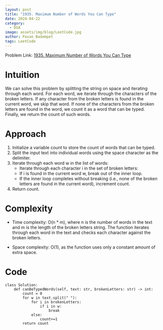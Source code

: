 ```yaml
---
layout: post
title: "1935. Maximum Number of Words You Can Type"
date: 2024-04-22
category:
  - DSA
image: assets/img/blog/LeetCode.jpg
author: Pavan Badempet
tags: LeetCode
---
```


Problem Link: [1935. Maximum Number of Words You Can Type](https://leetcode.com/problems/maximum-number-of-words-you-can-type/description/)

# Intuition
We can solve this problem by splitting the string on space and iterating through each word. For each word, we iterate through the characters of the broken letters. If any character from the broken letters is found in the current word, we skip that word. If none of the characters from the broken letters are found in the word, we count it as a word that can be typed. Finally, we return the count of such words.

# Approach
1. Initialize a variable count to store the count of words that can be typed.
2. Split the input text into individual words using the space character as the delimiter.
3. Iterate through each word w in the list of words:
    - Iterate through each character i in the set of broken letters:
    - If i is found in the current word w, break out of the inner loop.
    - If the inner loop completes without breaking (i.e., none of the broken letters are found in the current word), increment count.
4. Return count.

# Complexity
- Time complexity:
O(n * m), where n is the number of words in the text and m is the length of the broken letters string. The function iterates through each word in the text and checks each character against the broken letters.

- Space complexity:
O(1), as the function uses only a constant amount of extra space.

# Code
```
class Solution:
    def canBeTypedWords(self, text: str, brokenLetters: str) -> int:
        count = 0
        for w in text.split(" "):
            for i in brokenLetters:
                if i in w:
                    break
            else:
                count+=1
        return count
        
```